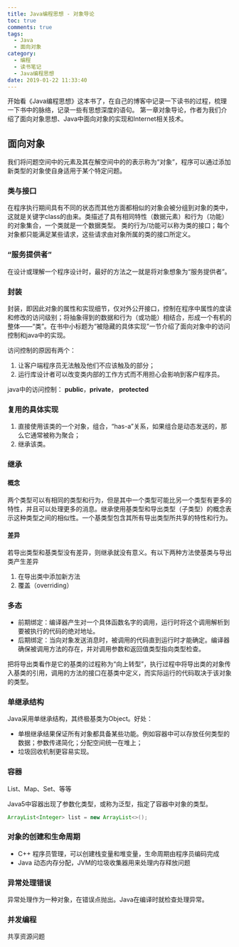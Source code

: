 ```yaml
---
title: Java编程思想 - 对象导论
toc: true
comments: true
tags:
  - Java
  - 面向对象
category:
  - 编程
  - 读书笔记
  - Java编程思想
date: 2019-01-22 11:33:40
---
```



开始看《Java编程思想》这本书了，在自己的博客中记录一下读书的过程，梳理一下书中的脉络，记录一些有思想深度的语句。
第一章对象导论，作者为我们介绍了面向对象思想、Java中面向对象的实现和Internet相关技术。
<!-- more -->

## 面向对象
我们将问题空间中的元素及其在解空间中的的表示称为“对象”，程序可以通过添加新类型的对象使自身适用于某个特定问题。

### 类与接口
在程序执行期间具有不同的状态而其他方面都相似的对象会被分组到对象的类中，这就是关键字class的由来。类描述了具有相同特性（数据元素）和行为（功能）的对象集合，一个类就是一个数据类型。
类的行为/功能可以称为类的接口；每个对象都只能满足某些请求，这些请求由对象所属的类的接口所定义。

### “服务提供者”
在设计或理解一个程序设计时，最好的方法之一就是将对象想象为“服务提供者”。

### 封装
封装，即因此对象的属性和实现细节，仅对外公开接口，控制在程序中属性的度读和修改的访问级别；将抽象得到的数据和行为（或功能）相结合，形成一个有机的整体——“类”。在书中小标题为“被隐藏的具体实现”一节介绍了面向对象中的访问控制和java中的实现。

访问控制的原因有两个：
1. 让客户端程序员无法触及他们不应该触及的部分；
2. 运行库设计者可以改变类内部的工作方式而不用担心会影响到客户程序员。

java中的访问控制：
**public**，**private**， **protected**

### 复用的具体实现
1. 直接使用该类的一个对象，组合，“has-a”关系，如果组合是动态发送的，那么它通常被称为聚合；
2. 继承该类。

### 继承
#### 概念
两个类型可以有相同的类型和行为，但是其中一个类型可能比另一个类型有更多的特性，并且可以处理更多的消息。继承使用基类型和导出类型（子类型）的概念表示这种类型之间的相似性。一个基类型包含其所有导出类型所共享的特性和行为。
#### 差异
若导出类型和基类型没有差异，则继承就没有意义。有以下两种方法使基类与导出类产生差异
1. 在导出类中添加新方法
2. 覆盖（overriding）

### 多态
* 前期绑定：编译器产生对一个具体函数名字的调用，运行时将这个调用解析到要被执行的代码的绝对地址。
* 后期绑定：当向对象发送消息时，被调用的代码直到运行时才能确定。编译器确保被调用方法的存在，并对调用参数和返回值类型指向类型检查。

把将导出类看作是它的基类的过程称为“向上转型”，执行过程中将导出类的对象传入基类的引用，调用的方法的接口在基类中定义，而实际运行的代码取决于该对象的类型。

### 单继承结构
Java采用单继承结构，其终极基类为Object。好处：
* 单根继承结果保证所有对象都具备某些功能。例如容器中可以存放任何类型的数据；参数传递简化；分配空间统一在堆上；
* 垃圾回收机制更容易实现。

### 容器
List、Map、Set、等等

Java5中容器出现了参数化类型，或称为泛型，指定了容器中对象的类型。
```java
ArrayList<Integer> list = new ArrayList<>(); 
```

### 对象的创建和生命周期
* C++ 程序员管理，可以创建栈变量和堆变量，生命周期由程序员编码完成
* Java 动态内存分配，JVM的垃圾收集器用来处理内存释放问题

### 异常处理错误
异常处理作为一种对象，在错误点抛出。Java在编译时就检查处理异常。

### 并发编程
共享资源问题
